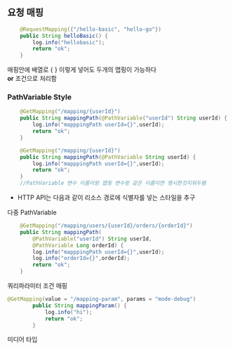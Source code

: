 ## 요청 매핑

```java
	@RequestMapping({"/hello-basic", "hello-go"})
	public String helloBasic() {
		log.info("hellobasic");
		return "ok";
	}
```
매핑안에 배열로 { } 이렇게 넣어도 두개의 맵핑이 가능하다<br>
**or** 조건으로 처리함


### PathVariable Style
```java
	@GetMapping("/mapping/{userId}")
	public String mappingPath(@PathVariable("userId") String userId) {
		log.info("mapppingPath userId={}",userId);
		return "ok";
	}
```
```java
	@GetMapping("/mapping/{userId}")
	public String mappingPath(@PathVariable String userId) {
		log.info("mapppingPath userId={}",userId);
		return "ok";
	}
	//PathVariable 변수 이름이랑 맵핑 변수랑 같은 이름이면 명시한것지워두됌
```
- HTTP API는 다음과 같이 리소스 경로에 식별자를 넣는 스타일을 추구

다중 PathVariable
```java
	@GetMapping("/mapping/users/{userId}/orders/{orderId}")
	public String mappingPath(
		@PathVariable("userId") String userId,
		@PathVariable Long orderId) {
		log.info("mapppingPath userId={}",userId);
		log.info("orderId={}",orderId);
		return "ok";
	}
```

쿼리파라미터 조건 매핑
```java
@GetMapping(value = "/mapping-param", params = "mode-debug") 
		public String mappingParam() {
			log.info("hi");
			return "ok";
		}
```

미디어 타입

